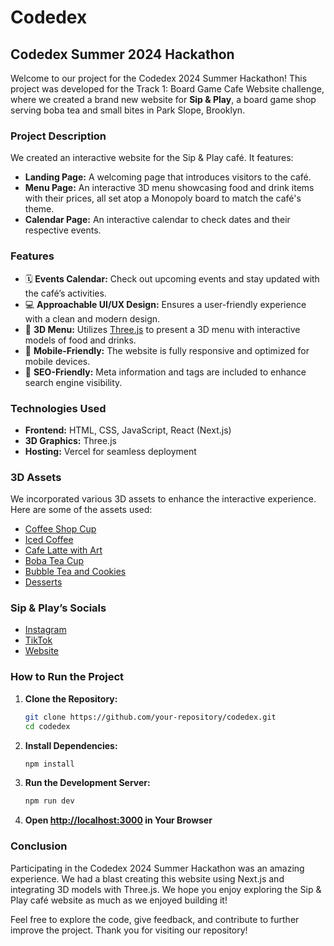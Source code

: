 # Codedex

## Codedex Summer 2024 Hackathon

Welcome to our project for the Codedex 2024 Summer Hackathon! This project was developed for the Track 1: Board Game Cafe Website challenge, where we created a brand new website for **Sip & Play**, a board game shop serving boba tea and small bites in Park Slope, Brooklyn.

### Project Description

We created an interactive website for the Sip & Play café. It features:

- **Landing Page:** A welcoming page that introduces visitors to the café.
- **Menu Page:** An interactive 3D menu showcasing food and drink items with their prices, all set atop a Monopoly board to match the café's theme.
- **Calendar Page:** An interactive calendar to check dates and their respective events.

### Features

- 🗓️ **Events Calendar:** Check out upcoming events and stay updated with the café’s activities.
- 💻 **Approachable UI/UX Design:** Ensures a user-friendly experience with a clean and modern design.
- 🧋 **3D Menu:** Utilizes [Three.js](https://threejs.org) to present a 3D menu with interactive models of food and drinks.
- 📱 **Mobile-Friendly:** The website is fully responsive and optimized for mobile devices.
- 🔎 **SEO-Friendly:** Meta information and tags are included to enhance search engine visibility.

### Technologies Used

- **Frontend:** HTML, CSS, JavaScript, React (Next.js)
- **3D Graphics:** Three.js
- **Hosting:** Vercel for seamless deployment

### 3D Assets

We incorporated various 3D assets to enhance the interactive experience. Here are some of the assets used:

- [Coffee Shop Cup](https://sketchfab.com/3d-models/coffee-shop-cup-37e6805f2b7a4158a1d61fe75f8e2a33)
- [Iced Coffee](https://sketchfab.com/3d-models/iced-coffee-654c719c6bf0487c9b392d1dfad8ac6d)
- [Cafe Latte with Art](https://sketchfab.com/3d-models/cafe-latte-with-art-9e73b558b8844e6f8e18c2aedcd05313)
- [Boba Tea Cup](https://sketchfab.com/3d-models/boba-tea-cup-3693fa4414f64a41b04be4aa70e35448)
- [Bubble Tea and Cookies](https://sketchfab.com/3d-models/bubble-tea-and-cookies-db489df55b3648e89e824a9675706875)
- [Desserts](https://sketchfab.com/3d-models/desserts-e18c3a976b8b474fb5648d7012163f52)

### Sip & Play’s Socials

- [Instagram](https://www.instagram.com/sipnplaynyc)
- [TikTok](https://www.tiktok.com/@sipnplaynycofficial)
- [Website](https://www.sipnplaynyc.com/)

### How to Run the Project

1. **Clone the Repository:**
   ```bash
   git clone https://github.com/your-repository/codedex.git
   cd codedex
   ```
2. **Install Dependencies:**
   ```bash
   npm install
   ```
3. **Run the Development Server:**
   ```bash
   npm run dev
   ```
4. **Open [http://localhost:3000](http://localhost:3000) in Your Browser**

### Conclusion

Participating in the Codedex 2024 Summer Hackathon was an amazing experience. We had a blast creating this website using Next.js and integrating 3D models with Three.js. We hope you enjoy exploring the Sip & Play café website as much as we enjoyed building it!

Feel free to explore the code, give feedback, and contribute to further improve the project. Thank you for visiting our repository!
